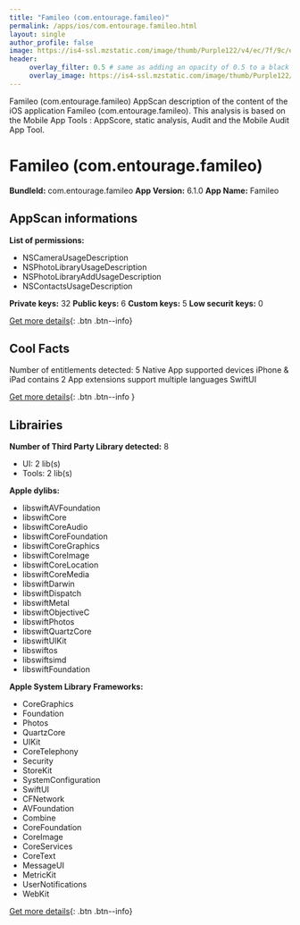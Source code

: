 ```yaml
---
title: "Famileo (com.entourage.famileo)"
permalink: /apps/ios/com.entourage.famileo.html
layout: single
author_profile: false
image: https://is4-ssl.mzstatic.com/image/thumb/Purple122/v4/ec/7f/9c/ec7f9caf-738c-5186-d85e-e9b1b2025cec/AppIcon-0-0-1x_U007emarketing-0-0-0-10-0-0-sRGB-0-0-0-GLES2_U002c0-512MB-85-220-0-0.png/512x512bb.jpg
header: 
     overlay_filter: 0.5 # same as adding an opacity of 0.5 to a black background
     overlay_image: https://is4-ssl.mzstatic.com/image/thumb/Purple122/v4/ec/7f/9c/ec7f9caf-738c-5186-d85e-e9b1b2025cec/AppIcon-0-0-1x_U007emarketing-0-0-0-10-0-0-sRGB-0-0-0-GLES2_U002c0-512MB-85-220-0-0.png/512x512bb.jpg
---
```

Famileo (com.entourage.famileo) AppScan description of the content of the iOS application Famileo (com.entourage.famileo). This analysis is based on the Mobile App Tools : AppScore, static analysis, Audit and the Mobile Audit App Tool.

# Famileo (com.entourage.famileo)

**BundleId:** com.entourage.famileo
**App Version:** 6.1.0
**App Name:** Famileo


## AppScan informations 

**List of permissions:** 
- NSCameraUsageDescription
- NSPhotoLibraryUsageDescription
- NSPhotoLibraryAddUsageDescription
- NSContactsUsageDescription
  
  
**Private keys:** 32
**Public keys:** 6
**Custom keys:** 5
**Low securit keys:** 0
  
[Get more details](/pricing.html){: .btn .btn--info}

## Cool Facts

Number of entitlements detected: 5
Native App
supported devices iPhone & iPad
contains 2 App extensions
support multiple languages
SwiftUI
  
[Get more details](/pricing.html){: .btn .btn--info }

## Librairies 
**Number of Third Party Library detected:** 8
- UI: 2 lib(s)
- Tools: 2 lib(s)


**Apple dylibs:**
- libswiftAVFoundation
- libswiftCore
- libswiftCoreAudio
- libswiftCoreFoundation
- libswiftCoreGraphics
- libswiftCoreImage
- libswiftCoreLocation
- libswiftCoreMedia
- libswiftDarwin
- libswiftDispatch
- libswiftMetal
- libswiftObjectiveC
- libswiftPhotos
- libswiftQuartzCore
- libswiftUIKit
- libswiftos
- libswiftsimd
- libswiftFoundation


**Apple System Library Frameworks:**
- CoreGraphics
- Foundation
- Photos
- QuartzCore
- UIKit
- CoreTelephony
- Security
- StoreKit
- SystemConfiguration
- SwiftUI
- CFNetwork
- AVFoundation
- Combine
- CoreFoundation
- CoreImage
- CoreServices
- CoreText
- MessageUI
- MetricKit
- UserNotifications
- WebKit


  
[Get more details](/pricing.html){: .btn .btn--info}

